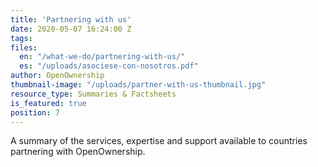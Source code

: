 ```yaml
---
title: 'Partnering with us'
date: 2020-05-07 16:24:00 Z
tags:
files:
  en: "/what-we-do/partnering-with-us/"
  es: "/uploads/asociese-con-nosotros.pdf"
author: OpenOwnership
thumbnail-image: "/uploads/partner-with-us-thumbnail.jpg"
resource_type: Summaries & Factsheets
is_featured: true
position: 7
---
```

A summary of the services, expertise and support available to countries partnering with OpenOwnership.

